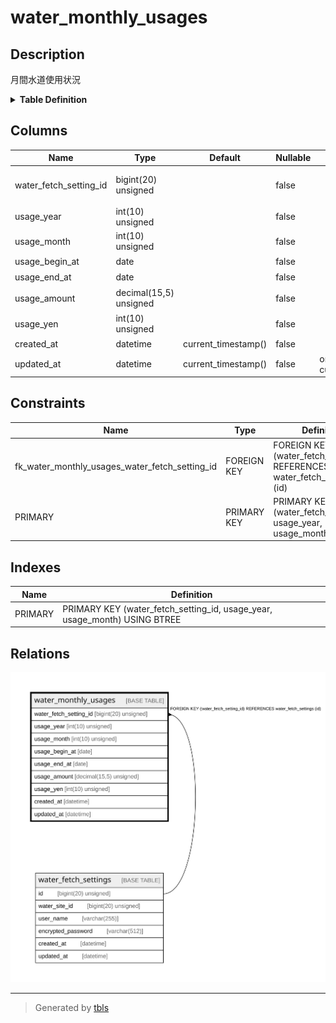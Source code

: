 # water_monthly_usages

## Description

月間水道使用状況

<details>
<summary><strong>Table Definition</strong></summary>

```sql
CREATE TABLE `water_monthly_usages` (
  `water_fetch_setting_id` bigint(20) unsigned NOT NULL COMMENT '水道料金取得設定ID',
  `usage_year` int(10) unsigned NOT NULL COMMENT '年',
  `usage_month` int(10) unsigned NOT NULL COMMENT '月',
  `usage_begin_at` date NOT NULL COMMENT '開始日',
  `usage_end_at` date NOT NULL COMMENT '終了日',
  `usage_amount` decimal(15,5) unsigned NOT NULL COMMENT '使用量(m^3)',
  `usage_yen` int(10) unsigned NOT NULL COMMENT '料金(円)',
  `created_at` datetime NOT NULL DEFAULT current_timestamp() COMMENT '作成日時',
  `updated_at` datetime NOT NULL DEFAULT current_timestamp() ON UPDATE current_timestamp() COMMENT '更新日時',
  PRIMARY KEY (`water_fetch_setting_id`,`usage_year`,`usage_month`),
  CONSTRAINT `fk_water_monthly_usages_water_fetch_setting_id` FOREIGN KEY (`water_fetch_setting_id`) REFERENCES `water_fetch_settings` (`id`)
) ENGINE=InnoDB DEFAULT CHARSET=utf8mb4 COLLATE=utf8mb4_general_ci COMMENT='月間水道使用状況'
```

</details>

## Columns

| Name | Type | Default | Nullable | Extra Definition | Children | Parents | Comment |
| ---- | ---- | ------- | -------- | ---------------- | -------- | ------- | ------- |
| water_fetch_setting_id | bigint(20) unsigned |  | false |  |  | [water_fetch_settings](water_fetch_settings.md) | 水道料金取得設定ID |
| usage_year | int(10) unsigned |  | false |  |  |  | 年 |
| usage_month | int(10) unsigned |  | false |  |  |  | 月 |
| usage_begin_at | date |  | false |  |  |  | 開始日 |
| usage_end_at | date |  | false |  |  |  | 終了日 |
| usage_amount | decimal(15,5) unsigned |  | false |  |  |  | 使用量(m^3) |
| usage_yen | int(10) unsigned |  | false |  |  |  | 料金(円) |
| created_at | datetime | current_timestamp() | false |  |  |  | 作成日時 |
| updated_at | datetime | current_timestamp() | false | on update current_timestamp() |  |  | 更新日時 |

## Constraints

| Name | Type | Definition |
| ---- | ---- | ---------- |
| fk_water_monthly_usages_water_fetch_setting_id | FOREIGN KEY | FOREIGN KEY (water_fetch_setting_id) REFERENCES water_fetch_settings (id) |
| PRIMARY | PRIMARY KEY | PRIMARY KEY (water_fetch_setting_id, usage_year, usage_month) |

## Indexes

| Name | Definition |
| ---- | ---------- |
| PRIMARY | PRIMARY KEY (water_fetch_setting_id, usage_year, usage_month) USING BTREE |

## Relations

![er](water_monthly_usages.svg)

---

> Generated by [tbls](https://github.com/k1LoW/tbls)
